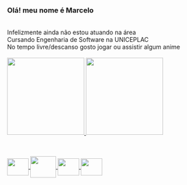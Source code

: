 ### Olá! meu nome é Marcelo
<div style="display: inline_block"><br>
Infelizmente ainda não estou atuando na área <br>
Cursando Engenharia de Software na UNICEPLAC <br>
No tempo livre/descanso gosto jogar ou assistir algum anime
</div>

<div style="display: inline_block"><br>
</div>
<div>
 <a href="https://github.com/Marcelo914">
 <img height="180em" src="https://github-readme-stats.vercel.app/api?username=marcelo914&show_icons=true&theme=radical&include_all_commits=true&count_private=true"/>
 <img height="180em" src="https://github-readme-stats.vercel.app/api/top-langs/?username=marcelo914&layout=compact&langs_count=7&theme=radical"/>
</div>
 
 ##
 
 <div style="display: inline_block"><br>
 <img align="center" height="40" width="50" src="https://cdn.jsdelivr.net/gh/devicons/devicon/icons/ruby/ruby-plain.svg">
 <img align="center" height="50" width="60" src="https://cdn.jsdelivr.net/gh/devicons/devicon/icons/rails/rails-plain-wordmark.svg">
 <img align="center" height="40" width="50" src="https://cdn.jsdelivr.net/gh/devicons/devicon/icons/javascript/javascript-original.svg">
 <img align="center" height="40" width="50" src="https://cdn.jsdelivr.net/gh/devicons/devicon/icons/python/python-original.svg">
 </div>
 
 
